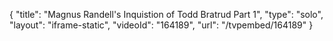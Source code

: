 {
    "title": "Magnus Randell's Inquistion of Todd Bratrud Part 1",
    "type": "solo",
    "layout": "iframe-static",
    "videoId": "164189",
    "url": "\/tvpembed\/164189"
}